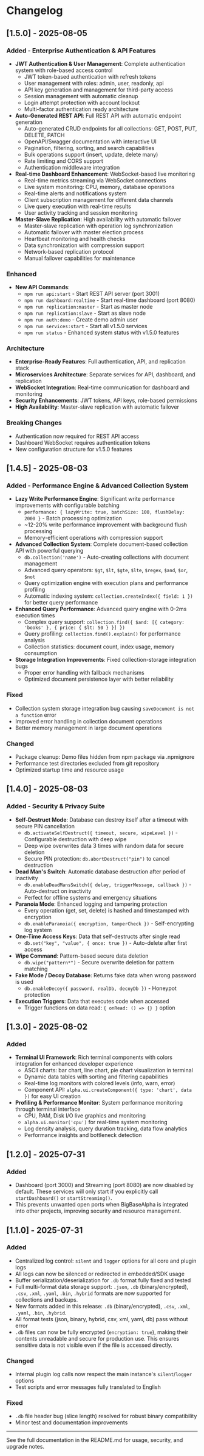 # Changelog

## [1.5.0] - 2025-08-05
### Added - Enterprise Authentication & API Features
- **JWT Authentication & User Management**: Complete authentication system with role-based access control
  - JWT token-based authentication with refresh tokens
  - User management with roles: admin, user, readonly, api
  - API key generation and management for third-party access
  - Session management with automatic cleanup
  - Login attempt protection with account lockout
  - Multi-factor authentication ready architecture
- **Auto-Generated REST API**: Full REST API with automatic endpoint generation
  - Auto-generated CRUD endpoints for all collections: GET, POST, PUT, DELETE, PATCH
  - OpenAPI/Swagger documentation with interactive UI
  - Pagination, filtering, sorting, and search capabilities
  - Bulk operations support (insert, update, delete many)
  - Rate limiting and CORS support
  - Authentication middleware integration
- **Real-time Dashboard Enhancement**: WebSocket-based live monitoring
  - Real-time metrics streaming via WebSocket connections
  - Live system monitoring: CPU, memory, database operations
  - Real-time alerts and notifications system
  - Client subscription management for different data channels
  - Live query execution with real-time results
  - User activity tracking and session monitoring
- **Master-Slave Replication**: High availability with automatic failover
  - Master-slave replication with operation log synchronization
  - Automatic failover with master election process
  - Heartbeat monitoring and health checks
  - Data synchronization with compression support
  - Network-based replication protocol
  - Manual failover capabilities for maintenance

### Enhanced
- **New API Commands**:
  - `npm run api:start` - Start REST API server (port 3001)
  - `npm run dashboard:realtime` - Start real-time dashboard (port 8080)
  - `npm run replication:master` - Start as master node
  - `npm run replication:slave` - Start as slave node
  - `npm run auth:demo` - Create demo admin user
  - `npm run services:start` - Start all v1.5.0 services
  - `npm run status` - Enhanced system status with v1.5.0 features

### Architecture
- **Enterprise-Ready Features**: Full authentication, API, and replication stack
- **Microservices Architecture**: Separate services for API, dashboard, and replication
- **WebSocket Integration**: Real-time communication for dashboard and monitoring
- **Security Enhancements**: JWT tokens, API keys, role-based permissions
- **High Availability**: Master-slave replication with automatic failover

### Breaking Changes
- Authentication now required for REST API access
- Dashboard WebSocket requires authentication tokens
- New configuration structure for v1.5.0 features

## [1.4.5] - 2025-08-03
### Added - Performance Engine & Advanced Collection System
- **Lazy Write Performance Engine**: Significant write performance improvements with configurable batching
  - `performance: { lazyWrite: true, batchSize: 100, flushDelay: 2000 }` - Batch processing optimization
  - ~12-20% write performance improvement with background flush processing
  - Memory-efficient operations with compression support
- **Advanced Collection System**: Complete document-based collection API with powerful querying
  - `db.collection('name')` - Auto-creating collections with document management
  - Advanced query operators: `$gt`, `$lt`, `$gte`, `$lte`, `$regex`, `$and`, `$or`, `$not`
  - Query optimization engine with execution plans and performance profiling
  - Automatic indexing system: `collection.createIndex({ field: 1 })` for better query performance
- **Enhanced Query Performance**: Advanced query engine with 0-2ms execution times
  - Complex query support: `collection.find({ $and: [{ category: 'books' }, { price: { $lt: 50 } }] })`
  - Query profiling: `collection.find().explain()` for performance analysis
  - Collection statistics: document count, index usage, memory consumption
- **Storage Integration Improvements**: Fixed collection-storage integration bugs
  - Proper error handling with fallback mechanisms
  - Optimized document persistence layer with better reliability

### Fixed
- Collection system storage integration bug causing `saveDocument is not a function` error
- Improved error handling in collection document operations
- Better memory management in large document operations

### Changed
- Package cleanup: Demo files hidden from npm package via .npmignore
- Performance test directories excluded from git repository
- Optimized startup time and resource usage

## [1.4.0] - 2025-08-03
### Added - Security & Privacy Suite
- **Self-Destruct Mode**: Database can destroy itself after a timeout with secure PIN cancellation
  - `db.activateSelfDestruct({ timeout, secure, wipeLevel })` - Configurable destruction with deep wipe
  - Deep wipe overwrites data 3 times with random data for secure deletion
  - Secure PIN protection: `db.abortDestruct("pin")` to cancel destruction
- **Dead Man's Switch**: Automatic database destruction after period of inactivity
  - `db.enableDeadMansSwitch({ delay, triggerMessage, callback })` - Auto-destruct on inactivity
  - Perfect for offline systems and emergency situations
- **Paranoia Mode**: Enhanced logging and tampering protection
  - Every operation (get, set, delete) is hashed and timestamped with encryption
  - `db.enableParanoia({ encryption, tamperCheck })` - Self-encrypting log system
- **One-Time Access Keys**: Data that self-destructs after single read
  - `db.set("key", "value", { once: true })` - Auto-delete after first access
- **Wipe Command**: Pattern-based secure data deletion
  - `db.wipe("pattern*")` - Secure overwrite deletion for pattern matching
- **Fake Mode / Decoy Database**: Returns fake data when wrong password is used
  - `db.enableDecoy({ password, realDb, decoyDb })` - Honeypot protection
- **Execution Triggers**: Data that executes code when accessed
  - Trigger functions on data read: `{ onRead: () => {} }` option

## [1.3.0] - 2025-08-02
### Added
- **Terminal UI Framework**: Rich terminal components with colors integration for enhanced developer experience
  - ASCII charts: bar chart, line chart, pie chart visualization in terminal
  - Dynamic data tables with sorting and filtering capabilities
  - Real-time log monitors with colored levels (info, warn, error)
  - Component API: `alpha.ui.createComponent({ type: 'chart', data })` for easy UI creation
- **Profiling & Performance Monitor**: System performance monitoring through terminal interface
  - CPU, RAM, Disk I/O live graphics and monitoring
  - `alpha.ui.monitor('cpu')` for real-time system monitoring
  - Log density analysis, query duration tracking, data flow analytics
  - Performance insights and bottleneck detection

## [1.2.0] - 2025-07-31
### Added
- Dashboard (port 3000) and Streaming (port 8080) are now disabled by default. These services will only start if you explicitly call `startDashboard()` or `startStreaming()`.
- This prevents unwanted open ports when BigBaseAlpha is integrated into other projects, improving security and resource management.

## [1.1.0] - 2025-07-31
### Added
- Centralized log control: `silent` and `logger` options for all core and plugin logs
- All logs can now be silenced or redirected in embedded/SDK usage
- Buffer serialization/deserialization for `.db` format fully fixed and tested
- Full multi-format data storage support: `.json`, `.db` (binary/encrypted), `.csv`, `.xml`, `.yaml`, `.bin`, `.hybrid` formats are now supported for collections and backups.
- New formats added in this release: `.db` (binary/encrypted), `.csv`, `.xml`, `.yaml`, `.bin`, `.hybrid`.
- All format tests (json, binary, hybrid, csv, xml, yaml, db) pass without error
- `.db` files can now be fully encrypted (`encryption: true`), making their contents unreadable and secure for production use. This ensures sensitive data is not visible even if the file is accessed directly.

### Changed
- Internal plugin log calls now respect the main instance's `silent`/`logger` options
- Test scripts and error messages fully translated to English

### Fixed
- `.db` file header bug (slice length) resolved for robust binary compatibility
- Minor test and documentation improvements

---
See the full documentation in the README.md for usage, security, and upgrade notes.
